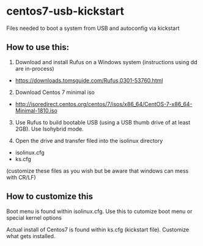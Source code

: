# centos7-usb-kickstart
Files needed to boot a system from USB and autoconfig via kickstart

## How to use this:

1. Download and install Rufus on a Windows system (instructions using dd are in-process)
 * https://downloads.tomsguide.com/Rufus,0301-53760.html

2. Download Centos 7 minimal iso 
 * http://isoredirect.centos.org/centos/7/isos/x86_64/CentOS-7-x86_64-Minimal-1810.iso

3. Use Rufus to build bootable USB (using a USB thumb drive of at least 2GB). Use Isohybrid mode.

4. Open the drive and transfer filed into the isolinux directory
 * isolinux.cfg
 * ks.cfg
 
 (customize these files as you wish but be aware that windows can mess with CR/LF)

## How to customize this

Boot menu is found within isolinux.cfg. Use this to cutomize boot menu or special kernel options

Actual install of Centos7 is found within ks.cfg (kickstart file). Customize what gets installed.

